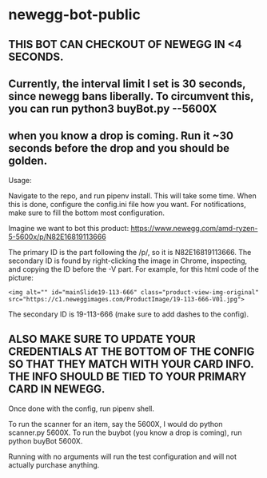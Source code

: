 # newegg-bot-public

## THIS BOT CAN CHECKOUT OF NEWEGG IN <4 SECONDS.

## Currently, the interval limit I set is 30 seconds, since newegg bans liberally. To circumvent this, you can run python3 buyBot.py --5600X
## when you know a drop is coming. Run it ~30 seconds before the drop and you should be golden.

Usage:

Navigate to the repo, and run pipenv install. This will take some time.
When this is done, configure the config.ini file how you want. For notifications, make sure to fill the bottom most configuration.

Imagine we want to bot this product: https://www.newegg.com/amd-ryzen-5-5600x/p/N82E16819113666

The primary ID is the part following the /p/, so it is N82E16819113666.
The secondary ID is found by right-clicking the image in Chrome, inspecting, and copying the ID before the -V part. For example, for this html code of the picture:

```
<img alt="" id="mainSlide19-113-666" class="product-view-img-original" src="https://c1.neweggimages.com/ProductImage/19-113-666-V01.jpg">
```

The secondary ID is 19-113-666 (make sure to add dashes to the config).

## ALSO MAKE SURE TO UPDATE YOUR CREDENTIALS AT THE BOTTOM OF THE CONFIG SO THAT THEY MATCH WITH YOUR CARD INFO. THE INFO SHOULD BE TIED TO YOUR PRIMARY CARD IN NEWEGG.

Once done with the config, run pipenv shell.

To run the scanner for an item, say the 5600X, I would do python scanner.py 5600X.
To run the buybot (you know a drop is coming), run python buyBot 5600X.

Running with no arguments will run the test configuration and will not actually purchase anything.
